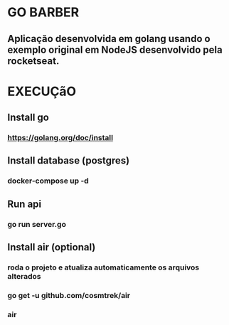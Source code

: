 # GO BARBER

## Aplicação desenvolvida em golang usando o exemplo original em NodeJS desenvolvido pela rocketseat.

# EXECUÇãO

## Install go 
### https://golang.org/doc/install

## Install database (postgres)
### docker-compose up -d

## Run api
### go run server.go

## Install air (optional)
### roda o projeto e atualiza automaticamente os arquivos alterados
### go get -u github.com/cosmtrek/air
### air

